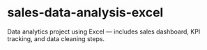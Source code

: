 # sales-data-analysis-excel
Data analytics project using Excel — includes sales dashboard, KPI tracking, and data cleaning steps.
